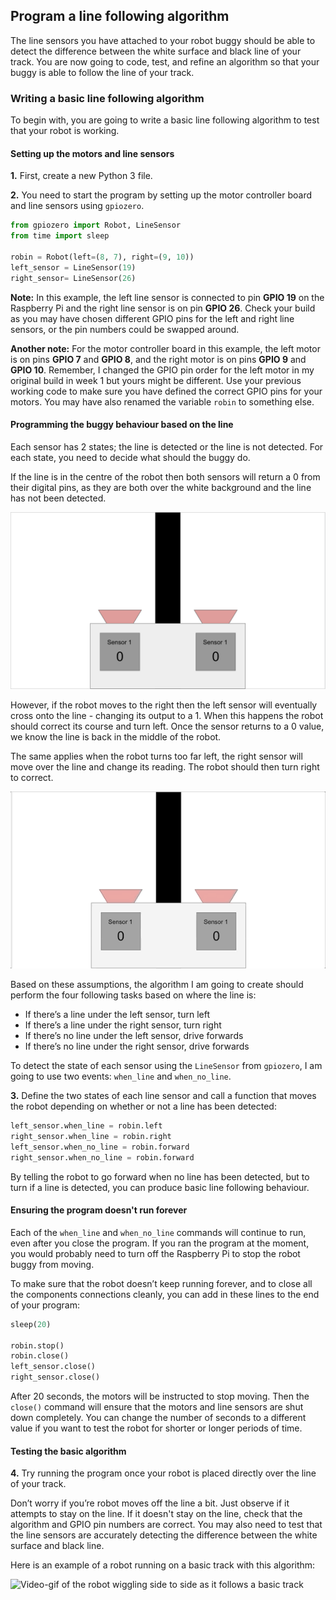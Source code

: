 [comment]: # (
Is this step open? Y/N
If so, short description of this step:
Related links:
Related files:
)

## Program a line following algorithm

The line sensors you have attached to your robot buggy should be able to detect the difference between the white surface and black line of your track. You are now going to code, test, and refine an algorithm so that your buggy is able to follow the line of your track. 

### Writing a basic line following algorithm

To begin with, you are going to write a basic line following algorithm to test that your robot is working.

#### Setting up the motors and line sensors

**1.** First, create a new Python 3 file.

**2.** You need to start the program by setting up the motor controller board and line sensors using `gpiozero`. 

~~~ python
from gpiozero import Robot, LineSensor
from time import sleep

robin = Robot(left=(8, 7), right=(9, 10))
left_sensor = LineSensor(19)
right_sensor= LineSensor(26)
~~~

**Note:** In this example, the left line sensor is connected to pin **GPIO 19** on the Raspberry Pi and the right line sensor is on pin **GPIO 26**. Check your build as you may have chosen different GPIO pins for the left and right line sensors, or the pin numbers could be swapped around. 

**Another note:** For the motor controller board in this example, the left motor is on pins **GPIO 7** and **GPIO 8**, and the right motor is on pins **GPIO 9** and **GPIO 10**. Remember, I changed the GPIO pin order for the left motor in my original build in week 1 but yours might be different. Use your previous working code to make sure you have defined the correct GPIO pins for your motors. You may have also renamed the variable `robin` to something else.

#### Programming the buggy behaviour based on the line

Each sensor has 2 states; the line is detected or the line is not detected. For each state, you need to decide what should the buggy do.

If the line is in the centre of the robot then both sensors will return a 0 from their digital pins, as they are both over the white background and the line has not been detected.

![](images/3_4_Two_Sensors_Still.png)

However, if the robot moves to the right then the left sensor will eventually cross onto the line - changing its output to a 1. When this happens the robot should correct its course and turn left. Once the sensor returns to a 0 value, we know the line is back in the middle of the robot.

The same applies when the robot turns too far left, the right sensor will move over the line and change its reading. The robot should then turn right to correct.

![](images/3_4_Two_Sensors_Anim.gif)

Based on these assumptions, the algorithm I am going to create should perform the four following tasks based on where the line is:

+ If there’s a line under the left sensor, turn left
+ If there’s a line under the right sensor, turn right
+ If there’s no line under the left sensor, drive forwards
+ If there’s no line under the right sensor, drive forwards

To detect the state of each sensor using the `LineSensor` from `gpiozero`, I am going to use two events: `when_line` and `when_no_line`.

**3.** Define the two states of each line sensor and call a function that moves the robot depending on whether or not a line has been detected:

~~~ python
left_sensor.when_line = robin.left
right_sensor.when_line = robin.right
left_sensor.when_no_line = robin.forward
right_sensor.when_no_line = robin.forward
~~~

By telling the robot to go forward when no line has been detected, but to turn if a line is detected, you can produce basic line following behaviour.

#### Ensuring the program doesn't run forever

Each of the `when_line` and `when_no_line` commands will continue to run, even after you close the program. If you ran the program at the moment, you would probably need to turn off the Raspberry Pi to stop the robot buggy from moving.

To make sure that the robot doesn’t keep running forever, and to close all the components connections cleanly, you can add in these lines to the end of your program:

~~~ python
sleep(20)

robin.stop()
robin.close()
left_sensor.close()
right_sensor.close()
~~~

After 20 seconds, the motors will be instructed to stop moving. Then the `close()` command will ensure that the motors and line sensors are shut down completely. You can change the number of seconds to a different value if you want to test the robot for shorter or longer periods of time.

#### Testing the basic algorithm

**4.** Try running the program once your robot is placed directly over the line of your track.

Don’t worry if you’re robot moves off the line a bit. Just observe if it attempts to stay on the line. If it doesn't stay on the line, check that the algorithm and GPIO pin numbers are correct. You may also need to test that the line sensors are accurately detecting the difference between the white surface and black line.

Here is an example of a robot running on a basic track with this algorithm:

![Video-gif of the robot wiggling side to side as it follows a basic track](images/3_8-basic-line-following-robot)

